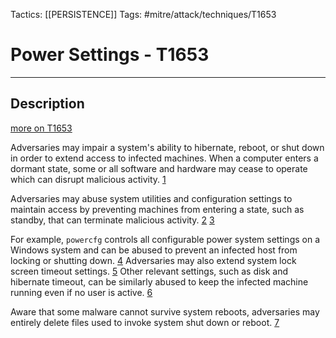Tactics: [[PERSISTENCE]]
Tags: #mitre/attack/techniques/T1653

# Power Settings - T1653
---
## Description
[more on T1653](https://attack.mitre.org/techniques/T1653)

Adversaries may impair a system's ability to hibernate, reboot, or shut down in order to extend access to infected machines. When a computer enters a dormant state, some or all software and hardware may cease to operate which can disrupt malicious activity. [1](https://www.avg.com/en/signal/should-you-shut-down-sleep-or-hibernate-your-pc-or-mac-laptop)

Adversaries may abuse system utilities and configuration settings to maintain access by preventing machines from entering a state, such as standby, that can terminate malicious activity. [2](https://learn.microsoft.com/en-us/windows-hardware/design/device-experiences/powercfg-command-line-options?adlt=strict) [3](https://man7.org/linux/man-pages/man5/systemd-sleep.conf.5.html)

For example, `powercfg` controls all configurable power system settings on a Windows system and can be abused to prevent an infected host from locking or shutting down. [4](https://securityintelligence.com/news/two-new-monero-malware-attacks-target-windows-and-android-users/) Adversaries may also extend system lock screen timeout settings. [5](https://blogs.vmware.com/security/2022/11/batloader-the-evasive-downloader-malware.html) Other relevant settings, such as disk and hibernate timeout, can be similarly abused to keep the infected machine running even if no user is active. [6](https://www.avira.com/en/blog/coinloader-a-sophisticated-malware-loader-campaign)

Aware that some malware cannot survive system reboots, adversaries may entirely delete files used to invoke system shut down or reboot. [7](https://www.fortinet.com/blog/threat-research/condi-ddos-botnet-spreads-via-tp-links-cve-2023-1389)

